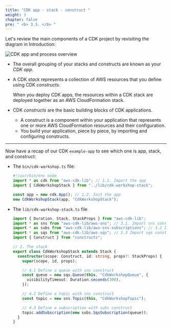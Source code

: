 ```yaml
---
title: "CDK app - stack - construct "
weight: 3
chapter: false
pre: " <b> 3.3. </b> "
---
```


Let's review the main components of a CDK project by revisiting the diagram in Introduction:

![CDK app and process overview](https://docs.aws.amazon.com/images/cdk/v2/guide/images/AppStacks.png)

- The overall grouping of your stacks and constructs are known as your _CDK app_.

- A CDK _stack_ represents a collection of AWS resources that you define using CDK _constructs_.

  When you deploy CDK apps, the resources within a CDK stack are deployed together as an AWS CloudFormation stack.

- CDK _constructs_ are the basic building blocks of CDK applications.

  - A construct is a component within your application that represents one or more AWS CloudFormation resources and their configuration.
  - You build your application, piece by piece, by importing and configuring constructs.

---

Now have a recap of our CDK `example-app` to see which one is app, stack, and construct:

- The `bin/cdk-workshop.ts` file:

  ```typescript
  #!/usr/bin/env node
  import * as cdk from "aws-cdk-lib"; // 1.1. Import the app
  import { CdkWorkshopStack } from "../lib/cdk-workshop-stack";

  const app = new cdk.App(); // 1.2. Init the app
  new CdkWorkshopStack(app, "CdkWorkshopStack");
  ```

- The `lib/cdk-workshop-stack.ts` file

  ```typescript
  import { Duration, Stack, StackProps } from "aws-cdk-lib";
  import * as sns from "aws-cdk-lib/aws-sns"; // 3.1. Import sns construct
  import * as subs from "aws-cdk-lib/aws-sns-subscriptions"; // 3.2 Import subs construct
  import * as sqs from "aws-cdk-lib/aws-sqs"; // 3.3 Import sqs construct
  import { Construct } from "constructs";

  // 2. The stack
  export class CdkWorkshopStack extends Stack {
    constructor(scope: Construct, id: string, props?: StackProps) {
      super(scope, id, props);

      // 4.1 Define a queue with sns construct
      const queue = new sqs.Queue(this, "CdkWorkshopQueue", {
        visibilityTimeout: Duration.seconds(300),
      });

      // 4.2 Define a topic with sns construct
      const topic = new sns.Topic(this, "CdkWorkshopTopic");

      // 4.3 Define a subscription with subs construct
      topic.addSubscription(new subs.SqsSubscription(queue));
    }
  }
  ```
